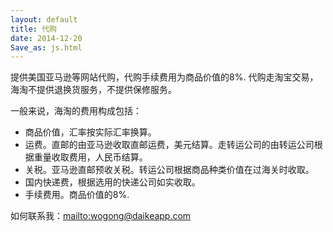 ```yaml
---
layout: default
title: 代购
date: 2014-12-20
Save_as: js.html
---
```


提供美国亚马逊等网站代购，代购手续费用为商品价值的8%.
代购走淘宝交易，海淘不提供退换货服务，不提供保修服务。

一般来说，海淘的费用构成包括：
* 商品价值，汇率按实际汇率换算。
* 运费。直邮的由亚马逊收取直邮运费，美元结算。走转运公司的由转运公司根据重量收取费用，人民币结算。
* 关税。亚马逊直邮预收关税。转运公司根据商品种类价值在过海关时收取。
* 国内快递费，根据选用的快递公司如实收取。
* 手续费用。商品价值的8%.

如何联系我：<mailto:wogong@daikeapp.com>
